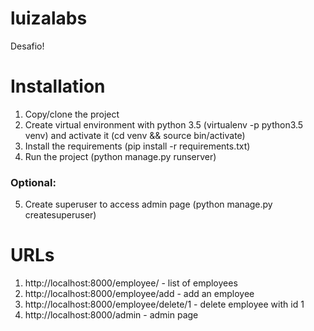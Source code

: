 # luizalabs
Desafio!

# Installation
1. Copy/clone the project
2. Create virtual environment with python 3.5 (virtualenv -p python3.5 venv) and activate it (cd venv && source bin/activate)
3. Install the requirements (pip install -r requirements.txt)
4. Run the project (python manage.py runserver)
### Optional:
5. Create superuser to access admin page (python manage.py createsuperuser)

# URLs
1. http://localhost:8000/employee/ - list of employees
2. http://localhost:8000/employee/add - add an employee
3. http://localhost:8000/employee/delete/1 - delete employee with id 1
4. http://localhost:8000/admin - admin page
